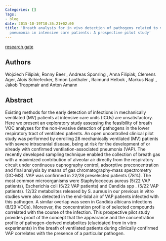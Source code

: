 ```yaml
---
Categories: []
Tags:
- blog
date: 2015-10-19T10:36:21+02:00
title: 'Breath analysis for in vivo detection of pathogens related to ventilator-associated
  pneumonia in intensive care patients: A prospective pilot study'
---
```


[research gate](https://www.researchgate.net/publication/270513085_Breath_analysis_for_in_vivo_detection_of_pathogens_related_to_ventilator-associated_pneumonia_in_intensive_care_patients_A_prospective_pilot_study)

## Authors
Wojciech Filipiak, Ronny Beer , Andreas Sponring , Anna Filipiak, Clemens Ager, Alois Schiefecker, Simon Lanthaler , Raimund Helbok , Markus Nagl , Jakob Troppmair and Anton Amann 

<!--more--> 

## Abstract
Existing methods for the early detection of infections in mechanically ventilated (MV) patients at intensive care units (ICUs) are unsatisfactory. Here we present an exploratory study assessing the feasibility of breath VOC analyses for the non-invasive detection of pathogens in the lower respiratory tract of ventilated patients. An open uncontrolled clinical pilot study was performed by enrolling 28 mechanically ventilated (MV) patients with severe intracranial disease, being at risk for the development of or already with confirmed ventilation-associated pneumonia (VAP). The recently developed sampling technique enabled the collection of breath gas with a maximized contribution of alveolar air directly from the respiratory circuit under continuous capnography control, adsorptive preconcentration and final analysis by means of gas chromatography-mass spectrometry (GC-MS). VAP was confirmed in 22/28 preselected patients (78%). The most common microorganisms were Staphylococcus aureus (5/22 VAP patients), Escherichia coli (5/22 VAP patients) and Candida spp . (5/22 VAP patients). 12/32 metabolites released by S. aureus in our previous in vitro studies were also detected in the end-tidal air of VAP patients infected with this pathogen. A similar overlap was seen in Candida albicans infections (8/29 VOCs). Moreover, the concentration profile of selected compounds correlated with the course of the infection. This prospective pilot study provides proof of the concept that the appearance and the concentration profile of pathogen-derived metabolites (elucidated from in vitro experiments) in the breath of ventilated patients during clinically confirmed VAP correlates with the presence of a particular pathogen. 


